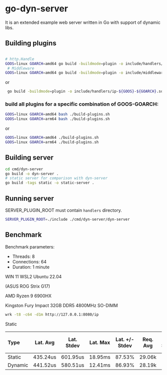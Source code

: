 # go-dyn-server

It is an extended example web server written in Go with support of dynamic libs.

## Building plugins

```bash

# http.Handle
GOOS=linux GOARCH=amd64 go build -buildmode=plugin -o include/handlers/ip-${GOOS}-${GOARCH}.so ./plugins/handlers/ip
 # Middleware
GOOS=linux GOARCH=amd64 go build -buildmode=plugin -o include/middlewares/cors-${GOOS}-${GOARCH}.so ./plugins/middlewares/cors
```
or

```bash
 go build -buildmode=plugin -o include/handlers/ip-${GOOS}-${GOARCH}.so -ldflags "-w -s" ./plugins/handlers/ip.go
```

### build all plugins for a specific combination of GOOS-GOARCH:

```bash
GOOS=linux GOARCH=amd64 bash ./build-plugins.sh
GOOS=linux GOARCH=arm64 bash ./build-plugins.sh
```
or

```bash
GOOS=linux GOARCH=amd64 ./build-plugins.sh
GOOS=linux GOARCH=arm64 ./build-plugins.sh
```

## Building server
```bash
cd cmd/dyn-server
go build -o dyn-server .
# static server for comparison with dyn-server
go build -tags static -o static-server .
```

## Running server
SERVER_PLUGIN_ROOT must contain `handlers` directory.
```bash
SERVER_PLUGIN_ROOT=./include ./cmd/dyn-server/dyn-server
```


## Benchmark

Benchmark parameters:
- Threads: 8
- Connections: 64
- Duration: 1 minute


WIN 11 WSL2 Ubuntu 22.04

(ASUS ROG Strix G17)

AMD Ryzen 9 6900HX

Kingston Fury Impact 32GB DDR5 4800MHz SO-DIMM

```bash
wrk -t8 -c64 -d1m http://127.0.0.1:8080/ip
```

Static

 | Type | Lat. Avg | Lat. Stdev | Lat. Max | Lat. +/- Stdev | Req. Avg | Req. Stdev | Req. Max | Req. +/- Stdev |
 |:-----|----------|------------|----------|----------------|----------|------------|----------|----------------|
 |Static|435.24us|601.95us|18.95ms|87.53%|29.06k|2.57k|38.19k|68.44%|
 |Dynamic|441.52us|580.51us|12.41ms|86.93%|28.19k|2.44k|38.81k|67.71%|


